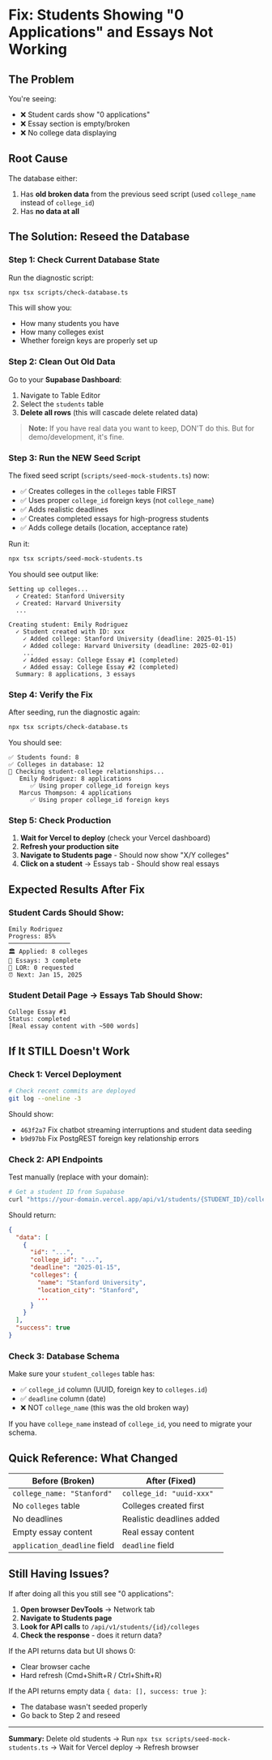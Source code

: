 # Fix: Students Showing "0 Applications" and Essays Not Working

## The Problem

You're seeing:
- ❌ Student cards show "0 applications"
- ❌ Essay section is empty/broken
- ❌ No college data displaying

## Root Cause

The database either:
1. Has **old broken data** from the previous seed script (used `college_name` instead of `college_id`)
2. Has **no data at all**

## The Solution: Reseed the Database

### Step 1: Check Current Database State

Run the diagnostic script:
```bash
npx tsx scripts/check-database.ts
```

This will show you:
- How many students you have
- How many colleges exist
- Whether foreign keys are properly set up

### Step 2: Clean Out Old Data

Go to your **Supabase Dashboard**:
1. Navigate to Table Editor
2. Select the `students` table
3. **Delete all rows** (this will cascade delete related data)

> **Note:** If you have real data you want to keep, DON'T do this. But for demo/development, it's fine.

### Step 3: Run the NEW Seed Script

The fixed seed script (`scripts/seed-mock-students.ts`) now:
- ✅ Creates colleges in the `colleges` table FIRST
- ✅ Uses proper `college_id` foreign keys (not `college_name`)
- ✅ Adds realistic deadlines
- ✅ Creates completed essays for high-progress students
- ✅ Adds college details (location, acceptance rate)

Run it:
```bash
npx tsx scripts/seed-mock-students.ts
```

You should see output like:
```
Setting up colleges...
  ✓ Created: Stanford University
  ✓ Created: Harvard University
  ...

Creating student: Emily Rodriguez
  ✓ Student created with ID: xxx
    ✓ Added college: Stanford University (deadline: 2025-01-15)
    ✓ Added college: Harvard University (deadline: 2025-02-01)
    ...
    ✓ Added essay: College Essay #1 (completed)
    ✓ Added essay: College Essay #2 (completed)
  Summary: 8 applications, 3 essays
```

### Step 4: Verify the Fix

After seeding, run the diagnostic again:
```bash
npx tsx scripts/check-database.ts
```

You should see:
```
✅ Students found: 8
✅ Colleges in database: 12
🔗 Checking student-college relationships...
   Emily Rodriguez: 8 applications
      ✅ Using proper college_id foreign keys
   Marcus Thompson: 4 applications
      ✅ Using proper college_id foreign keys
```

### Step 5: Check Production

1. **Wait for Vercel to deploy** (check your Vercel dashboard)
2. **Refresh your production site**
3. **Navigate to Students page** - Should now show "X/Y colleges"
4. **Click on a student** → Essays tab - Should show real essays

## Expected Results After Fix

### Student Cards Should Show:
```
Emily Rodriguez
Progress: 85%
─────────────────
🏛️ Applied: 8 colleges
📝 Essays: 3 complete
👤 LOR: 0 requested
⏰ Next: Jan 15, 2025
```

### Student Detail Page → Essays Tab Should Show:
```
College Essay #1
Status: completed
[Real essay content with ~500 words]
```

## If It STILL Doesn't Work

### Check 1: Vercel Deployment
```bash
# Check recent commits are deployed
git log --oneline -3
```

Should show:
- `463f2a7` Fix chatbot streaming interruptions and student data seeding
- `b9d97bb` Fix PostgREST foreign key relationship errors

### Check 2: API Endpoints

Test manually (replace with your domain):
```bash
# Get a student ID from Supabase
curl "https://your-domain.vercel.app/api/v1/students/{STUDENT_ID}/colleges"
```

Should return:
```json
{
  "data": [
    {
      "id": "...",
      "college_id": "...",
      "deadline": "2025-01-15",
      "colleges": {
        "name": "Stanford University",
        "location_city": "Stanford",
        ...
      }
    }
  ],
  "success": true
}
```

### Check 3: Database Schema

Make sure your `student_colleges` table has:
- ✅ `college_id` column (UUID, foreign key to `colleges.id`)
- ✅ `deadline` column (date)
- ❌ NOT `college_name` (this was the old broken way)

If you have `college_name` instead of `college_id`, you need to migrate your schema.

## Quick Reference: What Changed

| Before (Broken) | After (Fixed) |
|----------------|---------------|
| `college_name: "Stanford"` | `college_id: "uuid-xxx"` |
| No `colleges` table | Colleges created first |
| No deadlines | Realistic deadlines added |
| Empty essay content | Real essay content |
| `application_deadline` field | `deadline` field |

## Still Having Issues?

If after doing all this you still see "0 applications":

1. **Open browser DevTools** → Network tab
2. **Navigate to Students page**
3. **Look for API calls** to `/api/v1/students/{id}/colleges`
4. **Check the response** - does it return data?

If the API returns data but UI shows 0:
- Clear browser cache
- Hard refresh (Cmd+Shift+R / Ctrl+Shift+R)

If the API returns empty data `{ data: [], success: true }`:
- The database wasn't seeded properly
- Go back to Step 2 and reseed

---

**Summary:** Delete old students → Run `npx tsx scripts/seed-mock-students.ts` → Wait for Vercel deploy → Refresh browser
